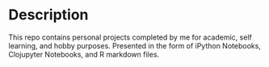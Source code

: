 # Description
This repo contains personal projects completed by me for academic, self learning, and hobby purposes. Presented in the form of iPython Notebooks, Clojupyter Notebooks, and R markdown files.
